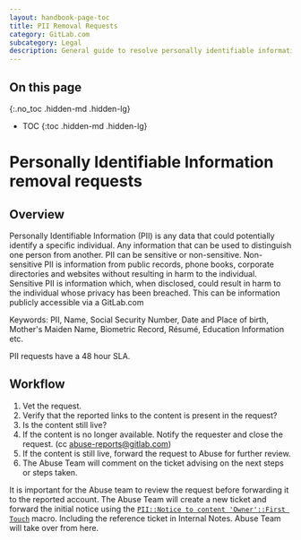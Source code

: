 ```yaml
---
layout: handbook-page-toc
title: PII Removal Requests
category: GitLab.com
subcategory: Legal
description: General guide to resolve personally identifiable information removal requests
---
```


## On this page
{:.no_toc .hidden-md .hidden-lg}

- TOC
{:toc .hidden-md .hidden-lg}

# Personally Identifiable Information removal requests

## Overview

Personally Identifiable Information (PII) is any data that could potentially identify a specific individual. Any information that can be used to distinguish one person from another. PII can be sensitive or non-sensitive. Non-sensitive PII is information from public records, phone books, corporate directories and websites without resulting in harm to the individual. Sensitive PII is information which, when disclosed, could result in harm to the individual whose privacy has been breached. This can be information publicly accessible via a GitLab.com

Keywords:  PII, Name, Social Security Number, Date and Place of birth, Mother's Maiden Name, Biometric Record, Résumé, Education Information etc.

PII requests have a 48 hour SLA.

## Workflow

1. Vet the request.
1. Verify that the reported links to the content is present in the request?
1. Is the content still live?
1. If the content is no longer available. Notify the requester and close the request. (cc abuse-reports@gitlab.com)
1. If the content is still live, forward the request to Abuse for further review.
1. The Abuse Team will comment on the ticket advising on the next steps or steps taken.

It is important for the Abuse team to review the request before forwarding it to the reported account.  The Abuse Team will create a new ticket and forward the initial notice using the [`PII::Notice to content 'Owner'::First Touch`](https://gitlab.com/search?utf8=%E2%9C%93&group_id=2573624&project_id=17008590&scope=&search_code=true&snippets=false&repository_ref=master&nav_source=navbar&search=id%3A+360036087273) macro.  Including the reference ticket in Internal Notes. Abuse Team will take over from here. 

